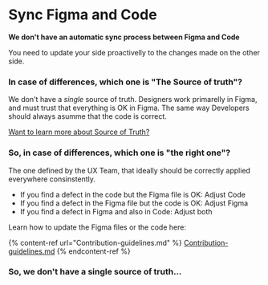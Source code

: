 # Sync Figma and Code

**We don't have an automatic sync process between Figma and Code**

You need to update your side proactivelly to the changes made on the other side.

### In case of differences, which one is "The Source of truth"?

We don't have a _single_ source of truth. Designers work primarelly in Figma, and must trust that everything is OK in Figma. The same way Developers should always asumme that the code is correct.

[Want to learn more about Source of Truth?](Source-of-truth.md)

### So, in case of differences, which one is "the right one"?

The one defined by the UX Team, that ideally should be correctly applied everywhere consinstently.

- If you find a defect in the code but the Figma file is OK: Adjust Code
- If you find a defect in the Figma file but the code is OK: Adjust Figma
- If you find a defect in Figma and also in Code: Adjust both

Learn how to update the Figma files or the code here:

{% content-ref url="Contribution-guidelines.md" %}
[Contribution-guidelines.md](Contribution-guidelines.md)
{% endcontent-ref %}

### So, we don't have a single source of truth...




